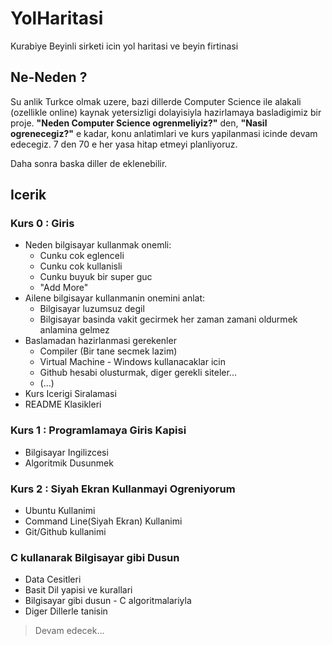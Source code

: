 # YolHaritasi
Kurabiye Beyinli sirketi icin yol haritasi ve beyin firtinasi

## Ne-Neden ?
Su anlik Turkce olmak uzere, bazi dillerde Computer Science ile alakali (ozellikle online) kaynak yetersizligi dolayisiyla hazirlamaya basladigimiz bir proje. **"Neden Computer Science ogrenmeliyiz?"** den, **"Nasil ogrenecegiz?"** e kadar, konu anlatimlari ve kurs yapilanmasi icinde devam edecegiz. 7 den 70 e her yasa hitap etmeyi planliyoruz. 

Daha sonra baska diller de eklenebilir.

## Icerik

### Kurs 0 : Giris

- Neden bilgisayar kullanmak onemli:
  - Cunku cok eglenceli
  - Cunku cok kullanisli
  - Cunku buyuk bir super guc
  - "Add More"
- Ailene bilgisayar kullanmanin onemini anlat:
  - Bilgisayar luzumsuz degil
  - Bilgisayar basinda vakit gecirmek her zaman zamani oldurmek anlamina gelmez
- Baslamadan hazirlanmasi gerekenler
  - Compiler (Bir tane secmek lazim)
  - Virtual Machine - Windows kullanacaklar icin
  - Github hesabi olusturmak, diger gerekli siteler...
  - (...)
- Kurs Icerigi Siralamasi
- README Klasikleri

### Kurs 1 : Programlamaya Giris Kapisi

- Bilgisayar Ingilizcesi
- Algoritmik Dusunmek

### Kurs 2 : Siyah Ekran Kullanmayi Ogreniyorum

- Ubuntu Kullanimi
- Command Line(Siyah Ekran) Kullanimi
- Git/Github kullanimi

### C kullanarak Bilgisayar gibi Dusun

- Data Cesitleri
- Basit Dil yapisi ve kurallari
- Bilgisayar gibi dusun - C algoritmalariyla
- Diger Dillerle tanisin

> Devam edecek...
